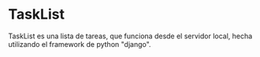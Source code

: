 # TaskList
TaskList es una lista de tareas, que funciona desde el servidor local, hecha utilizando el framework de python "django".
